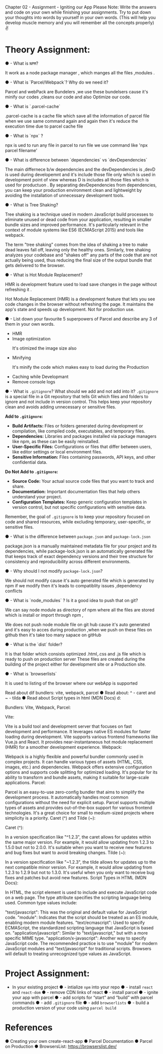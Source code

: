 Chapter 02 - Assignment - Igniting our App
Please Note: Write the answers and code on your own while finishing your assignments. Try to
put down your thoughts into words by yourself in your own words. (This will help you develop
muscle memory and you will remember all the concepts properly) ✌
# Theory Assignment:
● - What is `NPM`?
<p>
It work as a node package manager , which manges all the files ,modules .
</p>
● - What is `Parcel/Webpack`? Why do we need it?
<p>
Parcel and webPack are Bundelers ,we use these bundelsers cause it's minify our codes ,cleans our code and also Optimize our code.
</p>
● - What is `.parcel-cache`
<p>
.parcel-cache is a cache file which save all the information of parcel file when we use same command again and again then it's reduce the execution time due to parcel cache file 
</p>
● - What is `npx` ?
<p>
npx is ued to run any file in parcel to run file we use command like 'npx parcel filename' 
</p>
● - What is difference between `dependencies` vs `devDependencies`
<p>
The main differnece b/w dependencies and the devDependencies is ,devD is used during developemnt and it's include those file only which is used in development point of view whereas D is includes all those files which is used for  productuon .
  By separating devDependencies from dependencies, you can keep your production environment clean and lightweight by avoiding the installation of unnecessary development tools.
</p>
● - What is Tree Shaking?
<p>

Tree shaking is a technique used in modern JavaScript build processes to eliminate unused or dead code from your application, resulting in smaller bundle sizes and improved performance. It's particularly relevant in the context of module systems like ES6 (ECMAScript 2015) and tools like webpack.

The term "tree shaking" comes from the idea of shaking a tree to make dead leaves fall off, leaving only the healthy ones. Similarly, tree shaking analyzes your codebase and "shakes off" any parts of the code that are not actually being used, thus reducing the final size of the output bundle that gets delivered to the browser.
</p>
● - What is Hot Module Replacement?
<p>
HMR is development feature used to load save changes in the page without refreshing it .

Hot Module Replacement (HMR) is a development feature that lets you see code changes in the browser without refreshing the page. It maintains the app's state and speeds up development. Not for production use.

</p>
● - List down your favourite 5 superpowers of Parcel and describe any 3 of them in your
own words.
<ul>
<li>HMR</li>
<li>Image optimization
  <p>It's otimized the image size also</p>
</li>
<li>Minifying
<p>It's minify the code which makes easy to load during the Production</p>
</li>
<li>Caching while Developmant</li>
<li>Remove console logs</li>
</ul>

● - What is `.gitignore`? What should we add and not add into it?
`.gitignore` is a special file in a Git repository that tells Git which files and folders to ignore and not include in version control. This helps keep your repository clean and avoids adding unnecessary or sensitive files.

**Add to `.gitignore`:**
- **Build Artifacts:** Files or folders generated during development or compilation, like compiled code, executables, and temporary files.
- **Dependencies:** Libraries and packages installed via package managers like npm, as these can be easily reinstalled.
- **User-Specific Files:** Configurations or files that differ between users, like editor settings or local environment files.
- **Sensitive Information:** Files containing passwords, API keys, and other confidential data.

**Do Not Add to `.gitignore`:**
- **Source Code:** Your actual source code files that you want to track and share.
- **Documentation:** Important documentation files that help others understand your project.
- **Configuration Templates:** Keep generic configuration templates in version control, but not specific configurations with sensitive data.

Remember, the goal of `.gitignore` is to keep your repository focused on code and shared resources, while excluding temporary, user-specific, or sensitive files.


● - What is the difference between `package.json` and `package-lock.json`

package.json is a manually maintained metadata file for your project and its dependencies, while package-lock.json is an automatically generated file that keeps track of exact dependency versions and their tree structure for consistency and reproducibility across different environments.

● - Why should I not modify `package-lock.json`?
<p>
We should not modify cause it's auto generated file which is generated by npm if we modify then it's leads to compatiblity issues ,dependency conflicts
</p>
● - What is `node_modules` ? Is it a good idea to push that on git?
<p>
We can say node module as directory of npm where all the files are stored which is install or import through npm ,

We does not push node module file on git hub cause it's auto generated and it's easy to acces during production ,when we push on these files on github then it's take too many sapace on gitHub 
</p>
● - What is the `dist` folder?
<p>
It is that folder which consists optimized .html,.css and .js file which is ready to push on production server 
These files are created during the building of the project either for development site or a Production site.
</p>
● - What is `browserlists`
<p>
It is used to listing of the browser where our webApp is supported
</p>
Read about dif bundlers: vite, webpack, parcel
● Read about: ^ - caret and ~ - tilda
● Read about Script types in html (MDN Docs)
d:

Bundlers: Vite, Webpack, Parcel:

Vite:

Vite is a build tool and development server that focuses on fast development and performance.
It leverages native ES modules for faster loading during development.
Vite supports various frontend frameworks like Vue.js and React.
It provides near-instantaneous hot module replacement (HMR) for a smoother development experience.
Webpack:

Webpack is a highly flexible and powerful bundler commonly used in complex projects.
It can handle various types of assets (HTML, CSS, images, etc.) and dependencies.
Webpack offers extensive configuration options and supports code splitting for optimized loading.
It's popular for its ability to transform and bundle assets, making it suitable for large-scale applications.
Parcel:

Parcel is an easy-to-use zero-config bundler that aims to simplify the development process.
It automatically handles most common configurations without the need for explicit setup.
Parcel supports multiple types of assets and provides out-of-the-box support for various frontend technologies.
It's a great choice for small to medium-sized projects where simplicity is a priority.
Caret (^) and Tilde (~):

Caret (^):

In a version specification like "^1.2.3", the caret allows for updates within the same major version. For example, it would allow updating from 1.2.3 to 1.5.0 but not to 2.0.0.
It's suitable when you want to receive new features and bug fixes but want to avoid breaking changes.
Tilde (~):

In a version specification like "~1.2.3", the tilde allows for updates up to the next compatible minor version. For example, it would allow updating from 1.2.3 to 1.2.9 but not to 1.3.0.
It's useful when you only want to receive bug fixes and patches but avoid new features.
Script Types in HTML (MDN Docs):

In HTML, the script element is used to include and execute JavaScript code on a web page. The type attribute specifies the scripting language being used. Common type values include:

"text/javascript": This was the original and default value for JavaScript code.
"module": Indicates that the script should be treated as an ES module, enabling modern module features.
"text/ecmascript": Used to specify ECMAScript, the standardized scripting language that JavaScript is based on.
"application/javascript": Similar to "text/javascript," but with a more specific MIME type.
"application/x-javascript": Another way to specify JavaScript code.
The recommended practice is to use "module" for modern JavaScript modules and "text/javascript" for traditional scripts. Browsers will default to treating unrecognized type values as JavaScript.
# Project Assignment:
- In your existing project
● - intialize `npm` into your repo
● - install `react` and `react-dom`
● - remove CDN links of react
● - install parcel
● - ignite your app with parcel
● - add scripts for “start” and “build” with parcel commands
● - add `.gitignore` file
● - add `browserlists`
● - build a production version of your code using `parcel build`
# References
● Creating your own create-react-app
● Parcel Documentation
● Parcel on Production
● BrowsersList: https://browserslist.dev/